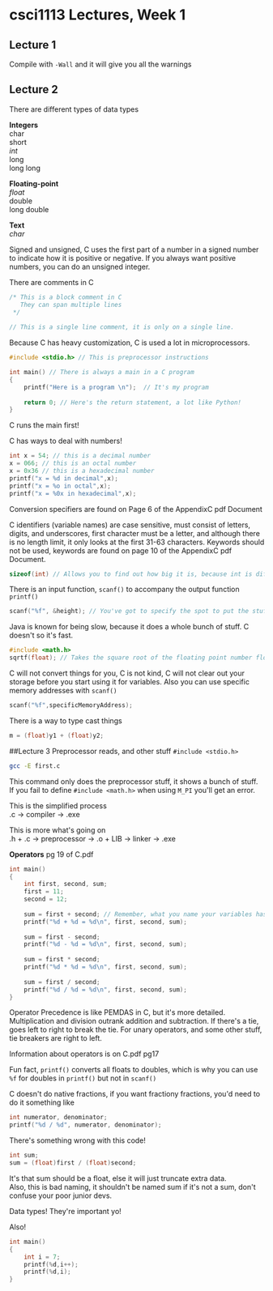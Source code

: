 # csci1113 Lectures, Week 1
## Lecture 1

Compile with ```-Wall``` and it will give you all the warnings

## Lecture 2

There are different types of data types  
   
**Integers**  
char  
short  
*int*  
long  
long long  
  
**Floating-point**  
*float*  
double  
long double  
  
**Text**  
*char*  
  
Signed and unsigned, C uses the first part of a number in a signed number to indicate how it is positive or negative. If you always want positive numbers, you can do an unsigned integer.
  
There are comments in C
```C
/* This is a block comment in C
   They can span multiple lines
 */
 
// This is a single line comment, it is only on a single line.
```
  
Because C has heavy customization, C is used a lot in microprocessors.
  

```C
#include <stdio.h> // This is preprocessor instructions

int main() // There is always a main in a C program
{
	printf("Here is a program \n");  // It's my program
	
	return 0; // Here's the return statement, a lot like Python!
}
```
  
C runs the main first!  
  
C has ways to deal with numbers!

```C
int x = 54; // this is a decimal number
x = 066; // this is an octal number
x = 0x36 // this is a hexadecimal number
printf("x = %d in decimal",x);
printf("x = %o in octal",x);
printf("x = %0x in hexadecimal",x);
```

Conversion specifiers are found on Page 6 of the AppendixC pdf Document  
  
C identifiers (variable names) are case sensitive, must consist of letters, digits, and underscores, first character must be a letter, and although there is no length limit, it only looks at the first 31-63 characters. Keywords should not be used, keywords are found on page 10 of the AppendixC pdf Document.  
  
```C
sizeof(int) // Allows you to find out how big it is, because int is different sizes on different computers
```
  
There is an input function, ```scanf()``` to accompany the output function ```printf()```
```C
scanf("%f", &height); // You've got to specify the spot to put the stuff
```
  
Java is known for being slow, because it does a whole bunch of stuff. C doesn't so it's fast.
  
```C
#include <math.h>
sqrtf(float); // Takes the square root of the floating point number float
```

C will not convert things for you, C is not kind, C will not clear out your storage before you start using it for variables. Also you can use specific memory addresses with ```scanf()```
  
```C
scanf("%f",specificMemoryAddress);
```

There is a way to type cast things
```C
m = (float)y1 + (float)y2;
```

##Lecture 3
Preprocessor reads, and other stuff ```#include <stdio.h>```
```bash
gcc -E first.c
```
This command only does the preprocessor stuff, it shows a bunch of stuff.  
If you fail to define ```#include <math.h>``` when using ```M_PI``` you'll get an error.  

This is the simplified process  
.c -> compiler -> .exe  

This is more what's going on  
.h + .c -> preprocessor -> .o + LIB -> linker -> .exe  

**Operators**
pg 19 of C.pdf
```C
int main()
{
	int first, second, sum;
	first = 11;
	second = 12;
	
	sum = first + second; // Remember, what you name your variables has nothing do to with your code
	printf("%d + %d = %d\n", first, second, sum);
	
	sum = first - second;
	printf("%d - %d = %d\n", first, second, sum);
	
	sum = first * second;
	printf("%d * %d = %d\n", first, second, sum);
	
	sum = first / second;
	printf("%d / %d = %d\n", first, second, sum);
}
```

Operator Precedence is like PEMDAS in C, but it's more detailed. Multiplication and division outrank addition and subtraction. If there's a tie, goes left to right to break the tie. For unary operators, and some other stuff, tie breakers are right to left.  

Information about operators is on C.pdf pg17  
  
Fun fact, ```printf()``` converts all floats to doubles, which is why you can use ```%f``` for doubles in ```printf()``` but not in ```scanf()```
  
C doesn't do native fractions, if you want fractiony fractions, you'd need to do it something like
```C
int numerator, denominator;
printf("%d / %d", numerator, denominator);
```
  
There's something wrong with this code!
```C
int sum;
sum = (float)first / (float)second;
```
It's that sum should be a float, else it will just truncate extra data.  
Also, this is bad naming, it shouldn't be named sum if it's not a sum, don't confuse your poor junior devs.  
  
Data types! They're important yo!
  
Also!
```C
int main()
{
	int i = 7;
	printf(%d,i++);
	printf(%d,i);
}
```